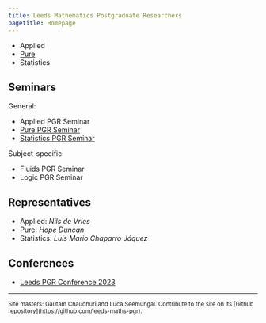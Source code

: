 ```yaml
---
title: Leeds Mathematics Postgraduate Researchers
pagetitle: Homepage
---
```


* Applied
* [Pure](./pure)
* Statistics


## Seminars

General:

* Applied PGR Seminar
* [Pure PGR Seminar](./pure/seminar.html)
* [Statistics PGR Seminar](https://lmcj.xyz/stats-seminar/)

Subject-specific:

* Fluids PGR Seminar
* Logic PGR Seminar

## Representatives

* Applied: *Nils de Vries*
* Pure: *Hope Duncan*
* Statistics: *Luis Mario Chaparro Jáquez*

## Conferences

* [Leeds PGR Conference 2023](https://leeds-maths-pgr.github.io/conf-2023/)

<hr>
<small>Site masters: Gautam Chaudhuri and Luca Seemungal. Contribute to the site on its [Github repository](https://github.com/leeds-maths-pgr).</small>
